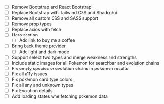 - [ ] Remove Bootstrap and React Bootstrap
- [ ] Replace Bootstrap with Tailwind CSS and Shadcn/ui
- [ ] Remove all custom CSS and SASS support
- [ ] Remove prop types
- [ ] Replace axios with fetch
- [ ] Hero section
    - [ ] Add link to buy me a coffee
- [ ] Bring back theme provider
    - [ ] Add light and dark mode
- [ ] Support select two types and merge weakness and strengths
- [ ] Include static images for all Pokemon for searchbar and evolution chains
- [ ] Fix empty species or evolution chains in pokemon results
- [ ] Fix all a11y issues
- [ ] Fix pokemon card type colors
- [ ] Fix all any and unknown types
- [ ] Fix Evolution details
- [ ] Add loading states whe fetching pokemon data
